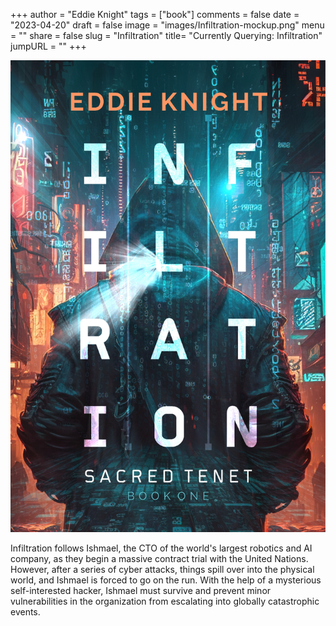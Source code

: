 +++
author = "Eddie Knight"
tags = ["book"]
comments = false
date = "2023-04-20"
draft = false
image = "images/Infiltration-mockup.png"
menu = ""
share = false
slug = "Infiltration"
title= "Currently Querying: Infiltration"
jumpURL = ""
+++

![](/images/Infiltration-mockup.png)

Infiltration follows Ishmael, the CTO of the world's largest robotics and AI company, as they begin a massive contract trial with the United Nations. However, after a series of cyber attacks, things spill over into the physical world, and Ishmael is forced to go on the run. With the help of a mysterious self-interested hacker, Ishmael must survive and prevent minor vulnerabilities in the organization from escalating into globally catastrophic events.
